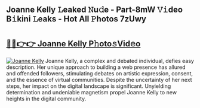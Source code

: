 ## Joanne Kelly 𝙻eaked 𝙽u𝚍e - Part-8mW 𝚅𝚒deo B𝚒kini 𝙻eaks - Hot All 𝙿hotos 7zUwy

# <h2><a href="http://ld2xucr.urlbe.top/?page=Joanne+Kelly">🔗🔗👉👉 Joanne Kelly P𝚑oto𝚜Vid𝚎o</a></h2>

[![Joanne Kelly](https://i.imgur.com/eBuTRDB.gif)](http://ld2xucr.urlbe.top/?page=Joanne+Kelly)
Joanne Kelly, a complex and debated individual, defies easy description. Her unique approach to building a web presence has allured and offended followers, stimulating debates on artistic expression, consent, and the essence of virtual communities. Despite the uncertainty of her next steps, her impact on the digital landscape is significant. Unyielding determination and undeniable magnetism propel Joanne Kelly to new heights in the digital community.
